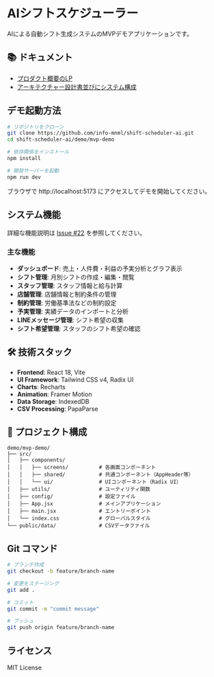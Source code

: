 # AIシフトスケジューラー

AIによる自動シフト生成システムのMVPデモアプリケーションです。

## 📚 ドキュメント

- [プロダクト概要のLP](https://claude.ai/public/artifacts/0f62011c-69c4-4e2f-abfc-01e52b5323a9)
- [アーキテクチャー設計書並びにシステム構成](https://claude.ai/public/artifacts/6480b2f5-6f71-456b-a184-74fa83ffe577)

## デモ起動方法

```bash
# リポジトリをクローン
git clone https://github.com/info-mnml/shift-scheduler-ai.git
cd shift-scheduler-ai/demo/mvp-demo

# 依存関係をインストール
npm install

# 開発サーバーを起動
npm run dev
```

ブラウザで http://localhost:5173 にアクセスしてデモを開始してください。

## システム機能

詳細な機能説明は [Issue #22](https://github.com/info-mnml/shift-scheduler-ai/issues/22) を参照してください。

### 主な機能

- **ダッシュボード**: 売上・人件費・利益の予実分析とグラフ表示
- **シフト管理**: 月別シフトの作成・編集・閲覧
- **スタッフ管理**: スタッフ情報と給与計算
- **店舗管理**: 店舗情報と制約条件の管理
- **制約管理**: 労働基準法などの制約設定
- **予実管理**: 実績データのインポートと分析
- **LINEメッセージ管理**: シフト希望の収集
- **シフト希望管理**: スタッフのシフト希望の確認

## 🛠️ 技術スタック

- **Frontend**: React 18, Vite
- **UI Framework**: Tailwind CSS v4, Radix UI
- **Charts**: Recharts
- **Animation**: Framer Motion
- **Data Storage**: IndexedDB
- **CSV Processing**: PapaParse

## 📁 プロジェクト構成

```
demo/mvp-demo/
├── src/
│   ├── components/
│   │   ├── screens/          # 各画面コンポーネント
│   │   ├── shared/           # 共通コンポーネント（AppHeader等）
│   │   └── ui/               # UIコンポーネント（Radix UI）
│   ├── utils/                # ユーティリティ関数
│   ├── config/               # 設定ファイル
│   ├── App.jsx               # メインアプリケーション
│   ├── main.jsx              # エントリーポイント
│   └── index.css             # グローバルスタイル
└── public/data/              # CSVデータファイル
```

## Git コマンド

```bash
# ブランチ作成
git checkout -b feature/branch-name

# 変更をステージング
git add .

# コミット
git commit -m "commit message"

# プッシュ
git push origin feature/branch-name
```

## ライセンス

MIT License
